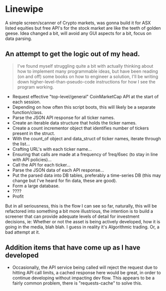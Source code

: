 # Linewipe
A simple screen/scanner of Crypto markets, was gonna build it for ASX listed equities but free API's for the stock market are like the teeth of golden geese. Idea changed a bit, will avoid any GUI aspects for a bit, focus on data parsing.

## An attempt to get the logic out of my head.
> I've found myself struggling quite a bit with actually thinking about how to implement many programmable ideas, but have been reading (on and off) some books on how to engineer a solution, I'll be writing down higher-level-than-pseudo-code instructions for how I see the program working.

* Request effective "top-level/general" CoinMarketCap API at the start of each session.
* Depending on how often this script boots, this will likely be a separate function/class.
* Parse the JSON API response for all ticker names.
* Create an iterable data structure that holds the ticker names.
* Create a count incrementor object that identifies number of tickers present in the struct.
* With the count_of object and data_struct of ticker names, iterate through the list...
* Crafting URL's with each ticker name...
* Ensuring that calls are made at a frequency of 1req/6sec (to stay in line with API policies)...
* Call the API for each ticker...
* Parse the JSON data of each API response...
* Put the parsed data into DB tables, preferably a time-series DB (this may change but I've heard for fin data, these are good).
* Form a large database.
* ????
* Profit

But in all seriousness, this is the flow I can see so far, naturally, this will be refactored into something a bit more illustrious, the intention is to build a screener that can provide adequate levels of detail for investment decisions, ie: Whether or not the asset is being actively developed, how it is going in the media, blah blah. I guess in reality it's Algorithmic trading. Or, a bad attempt at it.

## Addition items that have come up as I have developed
* Occasionally, the API service being called will reject the request due to hitting API call limits, a cached response here would be great, in order to continue developing without impacting dev flow. This appears to be a fairly common problem, there is "requests-cache" to solve this.

